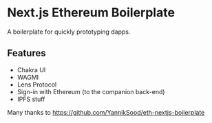 # Next.js Ethereum Boilerplate

A boilerplate for quickly prototyping dapps. 

## Features

- Chakra UI
- WAGMI 
- Lens Protocol
- Sign-in with Ethereum (to the companion back-end)
- IPFS stuff


Many thanks to https://github.com/YannikSood/eth-nextjs-boilerplate